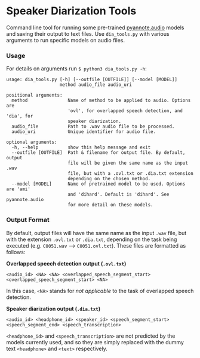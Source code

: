# Speaker Diarization Tools
Command line tool for running some pre-trained [pyannote.audio](https://github.com/pyannote/pyannote-audio) models and saving their output to text files. Use `dia_tools.py` with various arguments to run specific models on audio files.

### Usage
For details on arguments run `$ python3 dia_tools.py -h`:

```
usage: dia_tools.py [-h] [--outfile [OUTFILE]] [--model [MODEL]]
                    method audio_file audio_uri

positional arguments:
  method               Name of method to be applied to audio. Options are
                       'ovl', for overlapped speech detection, and 'dia', for
                       speaker diarization.
  audio_file           Path to .wav audio file to be processed.
  audio_uri            Unique identifier for audio file.

optional arguments:
  -h, --help           show this help message and exit
  --outfile [OUTFILE]  Path & filename for output file. By default, output
                       file will be given the same name as the input .wav
                       file, but with a .ovl.txt or .dia.txt extension
                       depending on the chosen method.
  --model [MODEL]      Name of pretrained model to be used. Options are 'ami'
                       and 'dihard'. Default is 'dihard'. See pyannote.audio
                       for more detail on these models.
```

### Output Format
By default, output files will have the same name as the input `.wav` file, but with the extension `.ovl.txt` or `.dia.txt`, depending on the task being executed (e.g. `C0051.wav` --> `C0051.ovl.txt`). These files are formatted as follows:

**Overlapped speech detection output (`.ovl.txt`)**
```
<audio_id> <NA> <NA> <overlapped_speech_segment_start> <overlapped_speech_segment_start> <NA>
```
In this case, `<NA>` stands for _not applicable_ to the task of overlapped speech detection.

**Speaker diarization output (`.dia.txt`)**
```
<audio_id> <headphone_id> <speaker_id> <speech_segment_start> <speech_segment_end> <speech_transcription>
```
`<headphone_id>` and `<speech_transcription>` are not predicted by the models currently used, and so they are simply replaced with the dummy text `<headphone>` and `<text>` respectively.
